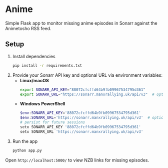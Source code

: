 # Anime

Simple Flask app to monitor missing anime episodes in Sonarr against the Animetosho RSS feed.

## Setup

1. Install dependencies
   ```bash
   pip install -r requirements.txt
   ```
2. Provide your Sonarr API key and optional URL via environment variables:
   - **Linux/macOS**
     ```bash
     export SONARR_API_KEY="88072cfcffd64b9fb09967534795d361"
     export SONARR_URL="https://sonarr.manxrallying.uk/api/v3"  # optional
     ```
   - **Windows PowerShell**
     ```powershell
     $env:SONARR_API_KEY='88072cfcffd64b9fb09967534795d361'
     $env:SONARR_URL='https://sonarr.manxrallying.uk/api/v3'  # optional
     # persist for future sessions
     setx SONARR_API_KEY '88072cfcffd64b9fb09967534795d361'
     setx SONARR_URL 'https://sonarr.manxrallying.uk/api/v3'
     ```
3. Run the app
   ```bash
   python app.py
   ```

Open `http://localhost:5000/` to view NZB links for missing episodes.
